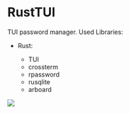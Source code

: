 # RustTUI

TUI password manager.
Used Libraries:
* Rust:

  * TUI
  * crossterm
  * rpassword
  * rusqlite
  * arboard
  
  
![](https://img.shields.io/tokei/lines/github/cppshizoidS/RustTUI)
